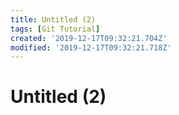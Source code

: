 ```yaml
---
title: Untitled (2)
tags: [Git Tutorial]
created: '2019-12-17T09:32:21.704Z'
modified: '2019-12-17T09:32:21.718Z'
---
```


# Untitled (2)
